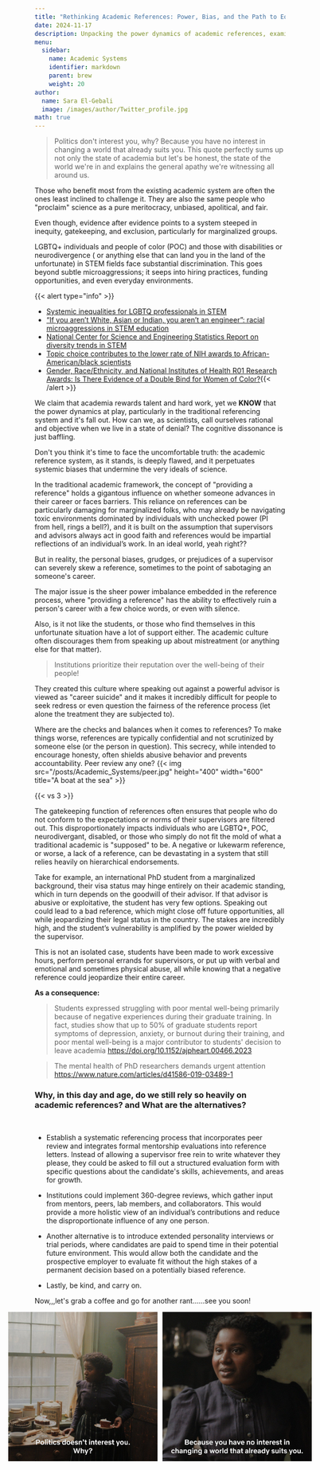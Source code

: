 ```yaml
---
title: "Rethinking Academic References: Power, Bias, and the Path to Equitable Evaluations"
date: 2024-11-17
description: Unpacking the power dynamics of academic references, examining the gatekeeping effect and it's impact on marginalized groups. 
menu:
  sidebar:
    name: Academic Systems
    identifier: markdown
    parent: brew
    weight: 20
author:
  name: Sara El-Gebali
  image: /images/author/Twitter_profile.jpg
math: true
---
```


> Politics don't interest you, why? Because you have no interest in changing a world that already suits you.
This quote perfectly sums up not only the state of academia but let's be honest, the state of the world we're in and explains the general apathy we're witnessing all around us.  

Those who benefit most from the existing academic system are often the ones least inclined to challenge it. They are also the same people who "proclaim" science as a pure meritocracy, unbiased, apolitical, and fair. 

Even though, evidence after evidence points to a system steeped in inequity, gatekeeping, and exclusion, particularly for marginalized groups. 

LGBTQ+ individuals and people of color (POC)  and those with disabilities or neurodivergence ( or anything else  that can land you in the land of the unfortunate) in STEM fields face substantial discrimination. This goes beyond subtle microaggressions; it seeps into hiring practices, funding opportunities, and even everyday environments. 

{{< alert type="info" >}}  
- [Systemic inequalities for LGBTQ professionals in STEM](https://doi.org/10.1126/sciadv.abe0933)  
-  [“If you aren’t White, Asian or Indian, you aren’t an engineer”: racial microaggressions in STEM education](https://stemeducationjournal.springeropen.com/articles/10.1186/s40594-020-00241-4)
- [National Center for Science and Engineering Statistics Report on diversity trends in STEM](https://new.nsf.gov/news/diversity-and-stem-2023)
- [Topic choice contributes to the lower rate of NIH awards to African-American/black scientists](https://www.science.org/doi/10.1126/sciadv.aaw7238)
- [Gender, Race/Ethnicity, and National Institutes of Health R01 Research Awards: Is There Evidence of a Double Bind for Women of Color?](https://pmc.ncbi.nlm.nih.gov/articles/PMC4965301/){{< /alert >}}

We claim that academia rewards talent and hard work, yet we **KNOW** that the power dynamics at play, particularly in the traditional referencing system and it's fall out. 
How can we, as scientists, call ourselves rational and objective when we live in a state of denial? The cognitive dissonance is just baffling. 

Don't you think it's time to face the uncomfortable truth: the academic reference system, as it stands, is deeply flawed, and it perpetuates systemic biases that undermine the very ideals of science.

In the traditional academic framework, the concept of "providing a reference" holds a gigantous influence on whether someone advances in their career or faces barriers. This reliance on references can be particularly damaging for marginalized folks, who may already be navigating toxic environments dominated by individuals with unchecked power (PI from hell, rings a bell?), and it is built on the assumption that supervisors and advisors always act in good faith and references would be impartial reflections of an individual’s work.  In an ideal world, yeah right?? 

But in reality, the personal biases, grudges, or prejudices of a supervisor can severely skew a reference, sometimes to the point of sabotaging an someone's career. 

The major issue is the sheer power imbalance embedded in the reference process, where "providing a reference" has the ability to effectively ruin a person's career with a few choice words, or even with silence.

Also, is it not like the students, or those who find themselves in this unfortunate situation have a lot of support either. The academic culture often discourages them from speaking up about mistreatment (or anything else for that matter).

> Institutions  prioritize their reputation over the well-being of their people! 

They created this culture where speaking out against a powerful advisor is viewed as "career suicide" and it makes it incredibly difficult for people to seek redress or even question the fairness of the reference process (let alone the treatment they are subjected to).

Where are the checks and balances when it comes to references? To make things worse, references are typically confidential and not scrutinized by someone else (or the person in question). This secrecy, while intended to encourage honesty, often shields abusive behavior and prevents accountability. Peer review any one? 
{{< img src="/posts/Academic_Systems/peer.jpg" height="400" width="600" title="A boat at the sea" >}}

{{< vs 3 >}}

The gatekeeping function of references often ensures that people who do not conform to the expectations or norms of their supervisors are filtered out. This disproportionately impacts individuals who are LGBTQ+, POC, neurodivergant, disabled, or those who simply do not fit the mold of what a traditional academic is "supposed" to be. A negative or lukewarm reference, or worse, a lack of a reference, can be devastating in a system that still relies heavily on hierarchical endorsements.

Take for example, an international PhD student from a marginalized background, their visa status may hinge entirely on their academic standing, which in turn depends on the goodwill of their advisor. If that advisor is abusive or exploitative, the student has very few options. Speaking out could lead to a bad reference, which might close off future opportunities, all while jeopardizing their legal status in the country. The stakes are incredibly high, and the student’s vulnerability is amplified by the power wielded by the supervisor.

This is not an isolated case, students have been made to work excessive hours, perform personal errands for supervisors, or put up with verbal and emotional and sometimes physical abuse, all while knowing that a negative reference could jeopardize their entire career.

**As a consequence:**
  > Students expressed struggling with poor mental well-being primarily because of negative experiences during their graduate training. In fact, studies show that up to 50% of graduate students report symptoms of depression, anxiety, or burnout during their training, and poor mental well-being is a major contributor to students' decision to leave academia https://doi.org/10.1152/ajpheart.00466.2023 

> The mental health of PhD researchers demands urgent attention https://www.nature.com/articles/d41586-019-03489-1 

### Why, in this day and age, do we still rely so heavily on academic references? and What are the alternatives?
<br>

- Establish a systematic referencing process that incorporates peer review and integrates formal mentorship evaluations into reference letters. Instead of allowing a supervisor free rein to write whatever they please, they could be asked to fill out a structured evaluation form with specific questions about the candidate's skills, achievements, and areas for growth. 

- Institutions could implement 360-degree reviews, which gather input from mentors, peers, lab members, and collaborators. This would provide a more holistic view of an individual’s contributions and reduce the disproportionate influence of any one person.

- Another alternative is to introduce extended personality interviews or trial periods, where candidates are paid to spend time in their potential future environment. This would allow both the candidate and the prospective employer to evaluate fit without the high stakes of a permanent decision based on a potentially biased reference.
- Lastly,  be kind, and carry on. 

Now,,,let's grab a coffee and go for another rant......see you soon!

<div style="display: flex; justify-content: center; align-items: center;">
    <img src="/posts/Academic_Systems/politics1.jpg" height="300" width="300" alt="quote from Enola Holmes movie" style="margin-right: 10px;">
    <img src="/posts/Academic_Systems/politics2.jpg" height="300" width="300" alt="quote from Enola Holmes movie">
</div>



